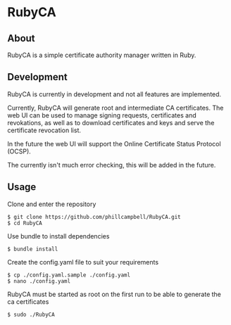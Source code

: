 # RubyCA

## About
RubyCA is a simple certificate authority manager written in Ruby.

## Development
RubyCA is currently in development and not all features are implemented. 

Currently, RubyCA will generate root and intermediate CA certificates. The web UI can be used to manage signing requests, certificates and revokations, as well as to download certificates and keys and serve the certificate revocation list. 

In the future the web UI will support the Online Certificate Status Protocol (OCSP).

The currently isn't much error checking, this will be added in the future.

## Usage

Clone and enter the repository

    $ git clone https://github.com/phillcampbell/RubyCA.git
    $ cd RubyCA

Use bundle to install dependencies

    $ bundle install
    
Create the config.yaml file to suit your requirements

    $ cp ./config.yaml.sample ./config.yaml
    $ nano ./config.yaml

RubyCA must be started as root on the first run to be able to generate the ca certificates

    $ sudo ./RubyCA